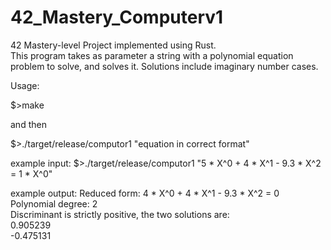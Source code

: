 # 42_Mastery_Computerv1
42 Mastery-level Project implemented using Rust. <br>
This program takes as parameter a string with a polynomial equation problem to solve, and solves it. Solutions include imaginary number cases.

Usage:

$>make

and then

$>./target/release/computor1 "equation in correct format"

example input:
$>./target/release/computor1 "5 * X^0 + 4 * X^1 - 9.3 * X^2 = 1 * X^0"


example output:
Reduced form: 4 * X^0 + 4 * X^1 - 9.3 * X^2 = 0 <br>
Polynomial degree: 2 <br>
Discriminant is strictly positive, the two solutions are: <br>
0.905239 <br>
-0.475131
